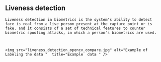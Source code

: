 ## Liveness detection 
    Liveness detection in biometrics is the system's ability to detect face is real from a live person present at the capture point or is fake, and it consists of a set of technical features to counter biometric spoofing attacks, in which a person's biometrics are used. 
    
    
    
    <img src="liveness_detection_opencv_compare.jpg" alt="Example of Labeling the data "  title="Example  data " />

